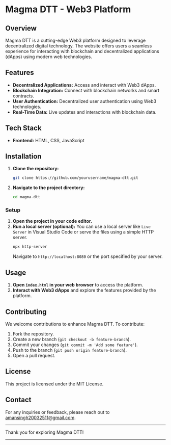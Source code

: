 # Magma DTT - Web3 Platform

## Overview

Magma DTT is a cutting-edge Web3 platform designed to leverage decentralized digital technology. The website offers users a seamless experience for interacting with blockchain and decentralized applications (dApps) using modern web technologies.

## Features

- **Decentralized Applications:** Access and interact with Web3 dApps.
- **Blockchain Integration:** Connect with blockchain networks and smart contracts.
- **User Authentication:** Decentralized user authentication using Web3 technologies.
- **Real-Time Data:** Live updates and interactions with blockchain data.

## Tech Stack

- **Frontend:** HTML, CSS, JavaScript

## Installation

1. **Clone the repository:**
   ```bash
   git clone https://github.com/yourusername/magma-dtt.git
   ```
2. **Navigate to the project directory:**
   ```bash
   cd magma-dtt
   ```

### Setup

1. **Open the project in your code editor.**
2. **Run a local server (optional):**
   You can use a local server like `Live Server` in Visual Studio Code or serve the files using a simple HTTP server.
   ```bash
   npx http-server
   ```
   Navigate to `http://localhost:8080` or the port specified by your server.

## Usage

1. **Open `index.html` in your web browser** to access the platform.
2. **Interact with Web3 dApps** and explore the features provided by the platform.

## Contributing

We welcome contributions to enhance Magma DTT. To contribute:

1. Fork the repository.
2. Create a new branch (`git checkout -b feature-branch`).
3. Commit your changes (`git commit -m 'Add some feature'`).
4. Push to the branch (`git push origin feature-branch`).
5. Open a pull request.

## License

This project is licensed under the MIT License.

## Contact

For any inquiries or feedback, please reach out to amansingh20032511@gmail.com.

---

Thank you for exploring Magma DTT!

---
